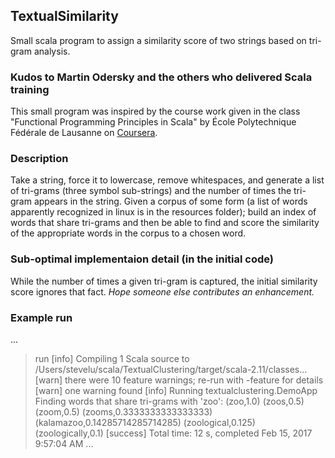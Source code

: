 ## TextualSimilarity
Small scala program to assign a similarity score of two strings based on tri-gram analysis.

### Kudos to Martin Odersky and the others who delivered Scala training
This small program was inspired by the course work given in the class "Functional Programming Principles in Scala"
by École Polytechnique Fédérale de Lausanne on [Coursera](https://www.coursera.org).

### Description
Take a string, force it to lowercase, remove whitespaces, and generate a list of tri-grams (three symbol sub-strings) and the number of times the tri-gram appears in the string. Given a corpus of some form (a list of words apparently recognized in linux is in the resources folder); build an index of words that share tri-grams and then be able to find and score the similarity of the appropriate words in the corpus to a chosen word.

### Sub-optimal implementaion detail (in the initial code)
While the number of times a given tri-gram is captured, the initial similarity score ignores that fact. *Hope someone else contributes an enhancement.*

### Example run
...
> run
[info] Compiling 1 Scala source to /Users/stevelu/scala/TextualClustering/target/scala-2.11/classes...
[warn] there were 10 feature warnings; re-run with -feature for details
[warn] one warning found
[info] Running textualclustering.DemoApp 
Finding words that share tri-grams with 'zoo':
(zoo,1.0)
(zoos,0.5)
(zoom,0.5)
(zooms,0.3333333333333333)
(kalamazoo,0.14285714285714285)
(zoological,0.125)
(zoologically,0.1)
[success] Total time: 12 s, completed Feb 15, 2017 9:57:04 AM
...
